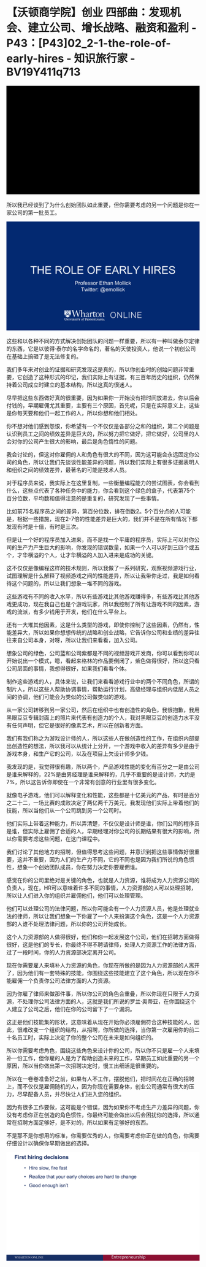 # 【沃顿商学院】创业 四部曲：发现机会、建立公司、增长战略、融资和盈利 - P43：[P43]02_2-1-the-role-of-early-hires - 知识旅行家 - BV19Y411q713

![](img/b8826506cf31a7771cbe969475b06581_0.png)

所以我已经谈到了为什么创始团队如此重要，但你需要考虑的另一个问题是你在一家公司的第一批员工。

![](img/b8826506cf31a7771cbe969475b06581_2.png)

这些和以各种不同的方式解决创始团队的问题一样重要，所以有一种叫做泰尔定律的东西，它是以彼得·泰尔的名字命名的，著名的天使投资人，他说一个初创公司在基础上搞砸了是无法修复的。

我们多年来对创业的证据和研究发现这是真的，所以你创业时的创始问题非常重要，它创造了这种形式的印记，我们实际上有证据，有三百年历史的组织，仍然保持着公司成立时建立的基本结构，所以这真的很迷人。

尽早把这些东西做好真的很重要，因为如果你一开始没有把时间放进去，你以后会付钱的，早期雇佣尤其重要，主要有三个原因，首先呢，只是在实际意义上，这些是你每天要和他们一起工作的人，所以你想和他们相处。

你不想对他们感到怨恨，你希望有一个不仅仅是各部分之和的组织，第二个问题是认识到员工之间的绩效差异是巨大的，所以努力把它做好，把它做好，公司里的人会对你的公司产生很大的影响，最后是角色惰性的问题。

我会讨论的，但这对你雇佣的人和角色有很大的不同，因为这可能会永远固定你公司的角色，所以让我们先谈谈性能差异的问题，所以我们实际上有很多证据表明人和组织之间的绩效差异，最著名的可能是技术人员。

对于程序员来说，我实际上在这里复制，一些衡量编程能力的尝试图表，你会看到什么，这些点代表了各种任务中的能力，你会看到这个绿色的盒子，代表第75个百分位数，平均数和值得注意的是重复的，研究发现了一些事情。

比如前75名程序员之间的差异，第百分位数，排在倒数2。5个百分点的人可能是，根据一些措施，现在2-7倍的性能差异是巨大的，我们并不是在所有情况下都发现有时是十倍，有时是三次。

但是让一个好的程序员加入进来，而不是找一个平庸的程序员，实际上可以对你公司的生产力产生巨大的影响，你发现的错误数量，如果一个人可以好到三四个或五个，才华横溢的个人，让才华横溢的人加入进来是成功的关键。

这不仅仅是像编程这样的技术规则，所以我做了一系列研究，观察视频游戏行业，试图理解是什么解释了视频游戏之间的性能差异，所以让我带你走过，我是如何看待这个问题的，所以让我们想象一堆不同的游戏。

这些游戏有不同的收入水平，所以有些游戏比其他游戏赚得多，有些游戏比其他游戏更成功，现在我自己也是个游戏玩家，所以我控制了所有让游戏不同的因素，游戏的流派，有多少钱用于开发，他们在什么平台上。

还有一大堆其他因素，这是什么类型的游戏，即使你控制了这些因素，仍然有，性能差异大，所以如果你想想传统的战略和创业战略，它告诉你公司和业绩的差异往往来自公司本身，对呀，所以让我们来看看，加入公司。

想象公司的绿色，公司蓝和公司紫都是不同的视频游戏开发商，你可以看到你可以开始说出一个模式，嗯，看起来格林的作品要倒闭了，紫色做得很好，所以这只看公司层面的事情，我想得很好，如果我们看看个体。

制作这些游戏的人，具体来说，让我们来看看游戏行业中的两个不同角色，所谓的制片人，所以这些人帮助协调事情，帮助运行计划，高级经理与组织内低层人员之间的协调，他们可能会为类似的公司做类似的游戏。

从一家公司转移到另一家公司，然后在组织中也有创造性的角色，我很抱歉，我用黑眼豆豆专辑封面上的照片来代表有创造力的个人，我对黑眼豆豆的创造力水平没有任何声明，但它是很好的像素艺术，所以在创新者方面。

我们有我们称之为游戏设计师的人，所以这些人在做创造性的工作，在组织内部提出创造性的想法，所以我可以从统计上分开，一个游戏中收入的差异有多少是由于游戏本身，和生产它的公司，以及在项目上欠设计师多少钱。

我发现的是，我觉得很有趣，所以两个，产品游戏性能的变化有百分之一是由公司是谁来解释的，22%是由男经理是谁来解释的，几乎不重要的是设计师，大约是7%，所以这告诉你即使在一个非常有创意的行业里有很多变化。

就像电子游戏，他们可以解释变化和性能，这些都是十亿美元的产品，有时是百分之二十二，一场比赛的成败决定了两亿两千万美元，我发现他们实际上带着他们的技能，所以当他们从一个公司跳到另一个公司时。

他们实际上带着这种能力，所以弄清楚，不仅仅是设计师是谁，你们公司的程序员是谁，但实际上雇佣了合适的人，早期经理对你公司的长期结果有很大的影响，所以你需要考虑这些问题，在这门课程中。

我们讨论了其他地方的招聘，但值得思考这些问题，并意识到把这些事情做好很重要，这并不重要，因为人们的生产力不同，它的不同也是因为我们所说的角色惯性，想象一个创始团队成员，你在努力决定你要雇佣谁。

感觉在你的公司里绝对是关键的角色，也就是人力资源，谁将成为人力资源公司的负责人，现在，HR可以意味着许多不同的事情，人力资源部的人可以处理招聘，所以让人们进入你的组织并雇佣他们，他们可以处理管理。

他们可以处理公司的法律问题，所以你可能会有一个人力资源人员，他是处理就业法的律师，所以让我们想象一下你雇了一个人来扮演这个角色，这是一个人力资源部的人谁不处理法律问题，所以你的公司开始成长。

这个人力资源部的人做得很好，他们和你一起发展这个公司，他们在招聘方面做得很好，这是他们的专长，你最终不得不聘请律师，处理人力资源工作的法律方面，过了一段时间，你的人力资源部决定离开公司。

现在你需要雇人来填补人力资源的角色，你现在所做的是因为人力资源部的人离开了，因为他们有一套特殊的技能，你围绕这些技能建立了这个角色，所以现在你不能雇佣一个负责你公司法律方面的人力资源。

因为你雇了律师来做那件事，所以你公司的角色会重叠，所以你现在只限于人力资源，不处理你公司法律方面的人，这就是我们所说的罗兰·奥蒂亚，在你围绕这个人建立了公司之后，他们在你的公司留下了一个漏洞。

这正是他们技能集的形状，这意味着从现在开始你必须雇佣符合这种技能的人，因此，很难改变一个组织的结构，从招聘，你所做的选择，当你第一次雇用你的前二十名员工时，实际上决定了你的整个公司在未来是如何组织的。

所以你需要考虑角色，围绕这些角色来设计你的公司，所以你不只是雇一个人来填补一份工作，但你雇的人是为了帮助创造未来的工作，早期员工如此重要的另一个原因，所以当你做出第一次招聘决定时，慢工出细活是很重要的。

所以在一卷卷准备好之前，如果有人不工作，摆脱他们，把时间花在正确的招聘上，而不仅仅是雇佣随机的人，因为你现在需要身体，创业公司通常有很大的压力，尽早配备人员，并尽快让人们进入您的组织。

因为有很多工作要做，这可能是个错误，因为如果你不考虑生产力差异的问题，你没有考虑你正在创造的角色惯性，你最终可能会做出以后会困扰你的选择，所以通常在招聘方面足够好，是不对的，所以如果有足够好的东西。

不是那不是你想用的标准，你需要优秀的人，你需要考虑你正在做的角色，你需要仔细设计以确保你早期做出的选择。

![](img/b8826506cf31a7771cbe969475b06581_4.png)
